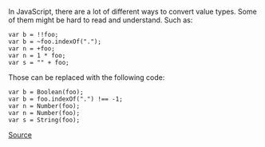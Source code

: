 In JavaScript, there are a lot of different ways to convert value types. Some of them might be hard to read and understand.
Such as:

```
var b = !!foo;
var b = ~foo.indexOf(".");
var n = +foo;
var n = 1 * foo;
var s = "" + foo;
```

Those can be replaced with the following code:

```
var b = Boolean(foo);
var b = foo.indexOf(".") !== -1;
var n = Number(foo);
var n = Number(foo);
var s = String(foo);
```

[Source](http://eslint.org/docs/rules/no-implicit-coercion)
